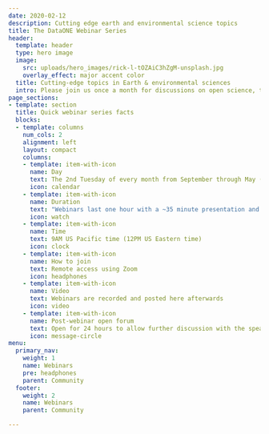 ```yaml
---
date: 2020-02-12
description: Cutting edge earth and environmental science topics
title: The DataONE Webinar Series
header:
  template: header
  type: hero image
  image:
    src: uploads/hero_images/rick-l-tOZAiC3hZgM-unsplash.jpg
    overlay_effect: major accent color
  title: Cutting-edge topics in Earth & environmental sciences
  intro: Please join us once a month for discussions on open science, the role of the data lifecycle, and achieving innovative science through shared data and ground-breaking tools.
page_sections:
- template: section
  title: Quick webinar series facts
  blocks:
  - template: columns
    num_cols: 2
    alignment: left
    layout: compact
    columns:
    - template: item-with-icon
      name: Day
      text: The 2nd Tuesday of every month from September through May (with a pause during summer months)
      icon: calendar
    - template: item-with-icon
      name: Duration
      text: "Webinars last one hour with a ~35 minute presentation and 25 minutes for discussion"
      icon: watch
    - template: item-with-icon
      name: Time
      text: 9AM US Pacific time (12PM US Eastern time)
      icon: clock
    - template: item-with-icon
      name: How to join
      text: Remote access using Zoom
      icon: headphones
    - template: item-with-icon
      name: Video
      text: Webinars are recorded and posted here afterwards
      icon: video
    - template: item-with-icon
      name: Post-webinar open forum
      text: Open for 24 hours to allow further discussion with the speaker
      icon: message-circle
menu:
  primary_nav:
    weight: 1
    name: Webinars
    pre: headphones
    parent: Community
  footer:
    weight: 2
    name: Webinars
    parent: Community

---
```

